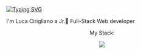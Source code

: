 [![Typing SVG](https://readme-typing-svg.herokuapp.com?font=Fira+Code&pause=1000&color=9FF700&vCenter=true&width=435&lines=Ciao+sono+Luca!;Sono+un+Jr.+Full+Stack+Developer)](https://git.io/typing-svg)
<!--
**luca-cirigliano/luca-cirigliano** is a ✨ _special_ ✨ repository because its `README.md` (this file) appears on your GitHub profile.

Here are some ideas to get you started:

- 🔭 I’m currently working on ...
- 🌱 I’m currently learning ...
- 👯 I’m looking to collaborate on ...
- 🤔 I’m looking for help with ...
- 💬 Ask me about ...
- 📫 How to reach me: ...
- 😄 Pronouns: ...
- ⚡ Fun fact: ...
-->
I'm Luca Cirigliano
a Jr.🌱 Full-Stack Web developer 

<p align="center">My Stack:</p>
<p align="center">
  <a href="https://skillicons.dev">
    <img src="https://skillicons.dev/icons?i=html,css,bootstrap,sass,javascript,vue,vite,mysql,postman,php,laravel">
  </a>
</p>


